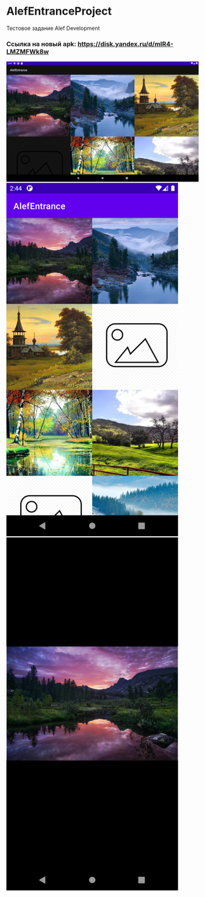 # AlefEntranceProject
Тестовое задание Alef Development

### Ссылка на новый apk: https://disk.yandex.ru/d/mIR4-LMZMFWk8w

<img src="screenshots/tablet_landscape.png"> <img src="screenshots/phone_portrait.png" width="450">
<img src="screenshots/image_fullscreen.png" width="450">
